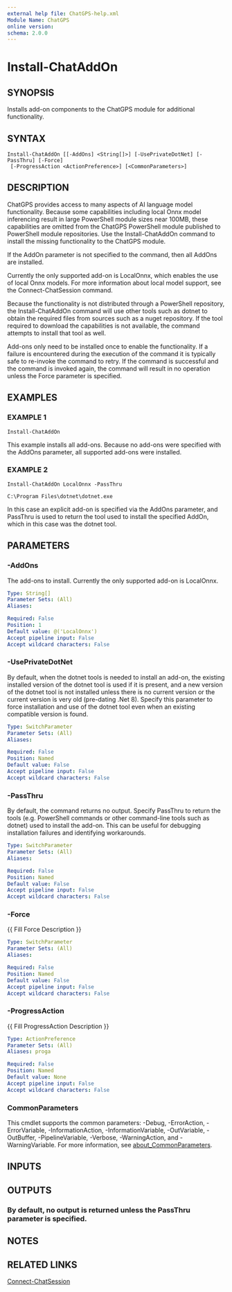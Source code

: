 ```yaml
---
external help file: ChatGPS-help.xml
Module Name: ChatGPS
online version:
schema: 2.0.0
---
```


# Install-ChatAddOn

## SYNOPSIS
Installs add-on components to the ChatGPS module for additional functionality.

## SYNTAX

```
Install-ChatAddOn [[-AddOns] <String[]>] [-UsePrivateDotNet] [-PassThru] [-Force]
 [-ProgressAction <ActionPreference>] [<CommonParameters>]
```

## DESCRIPTION
ChatGPS provides access to many aspects of AI language model functionality.
Because some capabilities including local Onnx model inferencing result in large PowerShell module sizes near 100MB, these capabilities are omitted from the ChatGPS PowerShell module published to PowerShell module repositories.
Use the Install-ChatAddOn command to install the missing functionality to the ChatGPS module.

If the AddOn parameter is not specified to the command, then all AddOns are installed.

Currently the only supported add-on is LocalOnnx, which enables the use of local Onnx models.
For more information about local model support, see the Connect-ChatSession command.

Because the functionality is not distributed through a PowerShell repository, the Install-ChatAddOn command will use other tools such as dotnet to obtain the required files from sources such as a nuget repository.
If the tool required to download the capabilities is not available, the command attempts to install that tool as well.

Add-ons only need to be installed once to enable the functionality.
If a failure is encountered during the execution of the command it is typically safe to re-invoke the command to retry.
If the command is successful and the command is invoked again, the command will result in no operation unless the Force parameter is specified.

## EXAMPLES

### EXAMPLE 1
```
Install-ChatAddOn
```

This example installs all add-ons.
Because no add-ons were specified with the AddOns parameter, all supported add-ons were installed.

### EXAMPLE 2
```
Install-ChatAddOn LocalOnnx -PassThru
 
C:\Program Files\dotnet\dotnet.exe
```

In this case an explicit add-on is specified via the AddOns parameter, and PassThru is used to return the tool used to install the specified AddOn, which in this case was the dotnet tool.

## PARAMETERS

### -AddOns
The add-ons to install.
Currently the only supported add-on is LocalOnnx.

```yaml
Type: String[]
Parameter Sets: (All)
Aliases:

Required: False
Position: 1
Default value: @('LocalOnnx')
Accept pipeline input: False
Accept wildcard characters: False
```

### -UsePrivateDotNet
By default, when the dotnet tools is needed to install an add-on, the existing installed version of the dotnet tool is used if it is present, and a new version of the dotnet tool is not installed unless there is no current version or the current version is very old (pre-dating .Net 8).
Specify this parameter to force installation and use of the dotnet tool even when an existing compatible version is found.

```yaml
Type: SwitchParameter
Parameter Sets: (All)
Aliases:

Required: False
Position: Named
Default value: False
Accept pipeline input: False
Accept wildcard characters: False
```

### -PassThru
By default, the command returns no output.
Specify PassThru to return the tools (e.g.
PowerShell commands or other command-line tools such as dotnet) used to install the add-on.
This can be useful for debugging installation failures and identifying workarounds.

```yaml
Type: SwitchParameter
Parameter Sets: (All)
Aliases:

Required: False
Position: Named
Default value: False
Accept pipeline input: False
Accept wildcard characters: False
```

### -Force
{{ Fill Force Description }}

```yaml
Type: SwitchParameter
Parameter Sets: (All)
Aliases:

Required: False
Position: Named
Default value: False
Accept pipeline input: False
Accept wildcard characters: False
```

### -ProgressAction
{{ Fill ProgressAction Description }}

```yaml
Type: ActionPreference
Parameter Sets: (All)
Aliases: proga

Required: False
Position: Named
Default value: None
Accept pipeline input: False
Accept wildcard characters: False
```

### CommonParameters
This cmdlet supports the common parameters: -Debug, -ErrorAction, -ErrorVariable, -InformationAction, -InformationVariable, -OutVariable, -OutBuffer, -PipelineVariable, -Verbose, -WarningAction, and -WarningVariable. For more information, see [about_CommonParameters](http://go.microsoft.com/fwlink/?LinkID=113216).

## INPUTS

## OUTPUTS

### By default, no output is returned unless the PassThru parameter is specified.
## NOTES

## RELATED LINKS

[Connect-ChatSession]()

